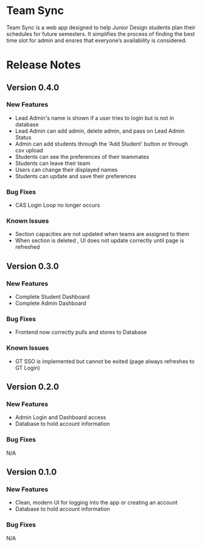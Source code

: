 # Team Sync

Team Sync is a web app designed to help Junior Design students plan their schedules for future semesters. It simplifies the process of finding the best time slot for admin and ensres that everyone’s availability is considered.

# Release Notes
## Version 0.4.0

### New Features
- Lead Admin's name is shown if a user tries to login but is not in database
- Lead Admin can add admin, delete admin, and pass on Lead Admin Status
- Admin can add students through the 'Add Student' button or through csv upload
- Students can see the preferences of their teammates
- Students can leave their team
- Users can change their displayed names
- Students can update and save their preferences


### Bug Fixes
- CAS Login Loop no longer occurs


### Known Issues
- Section capacities are not updated when teams are assigned to them
- When section is deleted , UI does not update correctly until page is refreshed
  

## Version 0.3.0

### New Features
- Complete Student Dashboard
- Complete Admin Dashboard


### Bug Fixes
- Frontend now correctly pulls and stores to Database


### Known Issues
- GT SSO is implemented but cannot be exited (page always refreshes to GT Login) 


## Version 0.2.0

### New Features
- Admin Login and Dashboard access
- Database to hold account information


### Bug Fixes

N/A

## Version 0.1.0

### New Features
- Clean, modern UI for logging into the app or creating an account
- Database to hold account information


### Bug Fixes

N/A

